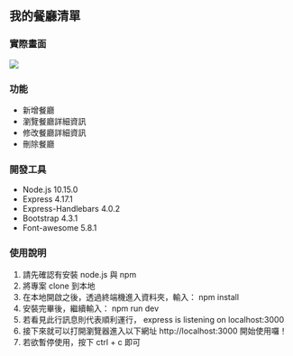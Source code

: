 <h2>我的餐廳清單</h2>
<h3>實際畫面</h3>
<img src="https://user-images.githubusercontent.com/103364394/189519629-b64936b9-cc2c-4752-b6c6-002e9f1ecc17.png
">

<h3>功能</h3>
<ul>
<li>新增餐廳<br>
<li>瀏覽餐廳詳細資訊<br>
<li>修改餐廳詳細資訊<br>
<li>刪除餐廳<br>
</ul>

<h3>開發工具</h3>
<ul>
<li>Node.js 10.15.0<br>
<li>Express 4.17.1<br>
<li>Express-Handlebars 4.0.2<br>
<li>Bootstrap 4.3.1<br>
<li>Font-awesome 5.8.1<br>
</ul>

<h3>使用說明</h3>
<ol>
<li>請先確認有安裝 node.js 與 npm</li>

<li>將專案 clone 到本地</li>

<li>在本地開啟之後，透過終端機進入資料夾，輸入： npm install</li>

<li>安裝完畢後，繼續輸入： npm run dev</li>

<li>若看見此行訊息則代表順利運行， express is listening on localhost:3000</li>

<li>接下來就可以打開瀏覽器進入以下網址 http://localhost:3000 開始使用囉！</li>

<li>若欲暫停使用，按下 ctrl + c 即可</li>
<ol>
